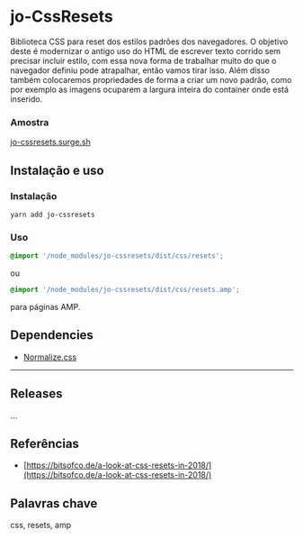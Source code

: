 # jo-CssResets

Biblioteca CSS para reset dos estilos padrões dos navegadores. O objetivo deste é modernizar o antigo uso do HTML de escrever texto corrido sem precisar incluir estilo, com essa nova forma de trabalhar muito do que o navegador definiu pode atrapalhar, então vamos tirar isso. Além disso também colocaremos propriedades de forma a criar um novo padrão, como por exemplo as imagens ocuparem a largura inteira do container onde está inserido.

### Amostra

[jo-cssresets.surge.sh](https://jo-cssresets.surge.sh)

## Instalação e uso

### Instalação
```
yarn add jo-cssresets
```

### Uso

```scss
@import '/node_modules/jo-cssresets/dist/css/resets';
```

ou

```scss
@import '/node_modules/jo-cssresets/dist/css/resets.amp';
```

para páginas AMP.

## Dependencies

- [Normalize.css](https://cdnjs.cloudflare.com/ajax/libs/normalize/8.0.1/normalize.min.css)

----

## Releases

...

## Referências

- [https://bitsofco.de/a-look-at-css-resets-in-2018/](https://bitsofco.de/a-look-at-css-resets-in-2018/)

## Palavras chave

css, resets, amp